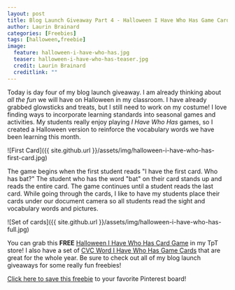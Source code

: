 ```yaml
---
layout: post
title: Blog Launch Giveaway Part 4 - Halloween I Have Who Has Game Cards
author: Laurin Brainard
categories: [Freebies]
tags: [halloween,freebie]
image:
  feature: halloween-i-have-who-has.jpg
  teaser: halloween-i-have-who-has-teaser.jpg
  credit: Laurin Brainard
  creditlink: ""
---
```

Today is day four of my blog launch giveaway. I am already thinking about _all the fun_ we will have on Halloween in my classroom. I have already grabbed glowsticks and treats, but I still need to work on my costume! I love finding ways to incorporate learning standards into seasonal games and activities. My students really enjoy playing *I Have Who Has* games, so I created a Halloween version to reinforce the vocabulary words we have been learning this month. 

![First Card]({{ site.github.url }}/assets/img/halloween-i-have-who-has-first-card.jpg)

The game begins when the first student reads "I have the first card. Who has bat?" The student who has the word "bat" on their card stands up and reads the entire card. The game continues until a student reads the last card. While going through the cards, I like to have my students place their cards under our document camera so all students read the sight and vocabulary words and pictures. 

![Set of cards]({{ site.github.url }}/assets/img/halloween-i-have-who-has-full.jpg)

You can grab this **FREE** [Halloween I Have Who Has Card Game](http://bit.ly/2kRNZAx) in my TpT store! I also have a set of [CVC Word I Have Who Has Game Cards](http://bit.ly/2zqX0DC) that are great for the whole year. Be sure to check out all of my blog launch giveaways for some really fun freebies!

[Click here to save this freebie](https://pin.it/YJvE3vY) to your favorite Pinterest board!